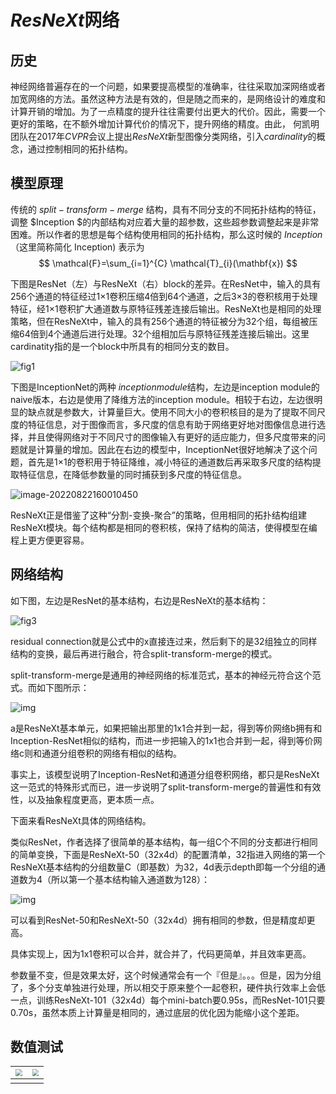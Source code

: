 # $ResNeXt$网络

## 历史

 神经网络普遍存在的一个问题，如果要提高模型的准确率，往往采取加深网络或者加宽网络的方法。虽然这种方法是有效的，但是随之而来的，是网络设计的难度和计算开销的增加。为了一点精度的提升往往需要付出更大的代价。因此，需要一个更好的策略，在不额外增加计算代价的情况下，提升网络的精度。由此， 何凯明团队在2017年$CVPR$会议上提出$ResNeXt$新型图像分类网络，引入$cardinality$的概念，通过控制相同的拓扑结构。

## 模型原理

传统的 $split-transform-merge$ 结构，具有不同分支的不同拓扑结构的特征，调整 $Inception $的内部结构对应着大量的超参数，这些超参数调整起来是非常困难。所以作者的思想是每个结构使用相同的拓扑结构，那么这时候的  $Inception$（这里简称简化 Inception) 表示为
$$
\mathcal{F}=\sum_{i=1}^{C} \mathcal{T}_{i}(\mathbf{x})
$$

下图是ResNet（左）与ResNeXt（右）block的差异。在ResNet中，输入的具有256个通道的特征经过1×1卷积压缩4倍到64个通道，之后3×3的卷积核用于处理特征，经1×1卷积扩大通道数与原特征残差连接后输出。ResNeXt也是相同的处理策略，但在ResNeXt中，输入的具有256个通道的特征被分为32个组，每组被压缩64倍到4个通道后进行处理。32个组相加后与原特征残差连接后输出。这里cardinatity指的是一个block中所具有的相同分支的数目。

![fig1](ResNeXt网络/fig1.png)

下图是InceptionNet的两种 $inception module$结构，左边是inception module的naive版本，右边是使用了降维方法的inception module。相较于右边，左边很明显的缺点就是参数大，计算量巨大。使用不同大小的卷积核目的是为了提取不同尺度的特征信息，对于图像而言，多尺度的信息有助于网络更好地对图像信息进行选择，并且使得网络对于不同尺寸的图像输入有更好的适应能力，但多尺度带来的问题就是计算量的增加。因此在右边的模型中，InceptionNet很好地解决了这个问题，首先是1×1的卷积用于特征降维，减小特征的通道数后再采取多尺度的结构提取特征信息，在降低参数量的同时捕获到多尺度的特征信息。

![image-20220822160010450](ResNeXt网络/image-20220822160010450.png)

ResNeXt正是借鉴了这种“分割-变换-聚合”的策略，但用相同的拓扑结构组建ResNeXt模块。每个结构都是相同的卷积核，保持了结构的简洁，使得模型在编程上更方便更容易。



## 网络结构

如下图，左边是ResNet的基本结构，右边是ResNeXt的基本结构：

![fig3](ResNeXt网络/fig3.png)

residual connection就是公式中的x直接连过来，然后剩下的是32组独立的同样结构的变换，最后再进行融合，符合split-transform-merge的模式。

split-transform-merge是通用的神经网络的标准范式，基本的神经元符合这个范式。而如下图所示：



![img](https://pic2.zhimg.com/80/v2-324282edcbfbd476fbe406c5fddb8dfd_720w.jpg)

a是ResNeXt基本单元，如果把输出那里的1x1合并到一起，得到等价网络b拥有和Inception-ResNet相似的结构，而进一步把输入的1x1也合并到一起，得到等价网络c则和通道分组卷积的网络有相似的结构。

事实上，该模型说明了Inception-ResNet和通道分组卷积网络，都只是ResNeXt这一范式的特殊形式而已，进一步说明了split-transform-merge的普遍性和有效性，以及抽象程度更高，更本质一点。

下面来看ResNeXt具体的网络结构。

类似ResNet，作者选择了很简单的基本结构，每一组C个不同的分支都进行相同的简单变换，下面是ResNeXt-50（32x4d）的配置清单，32指进入网络的第一个ResNeXt基本结构的分组数量C（即基数）为32，4d表示depth即每一个分组的通道数为4（所以第一个基本结构输入通道数为128）：



![img](https://pic2.zhimg.com/80/v2-623f58e8e2e93bbd19e4f33f5f71423d_720w.jpg)

可以看到ResNet-50和ResNeXt-50（32x4d）拥有相同的参数，但是精度却更高。

具体实现上，因为1x1卷积可以合并，就合并了，代码更简单，并且效率更高。

参数量不变，但是效果太好，这个时候通常会有一个『但是』。。。但是，因为分组了，多个分支单独进行处理，所以相交于原来整个一起卷积，硬件执行效率上会低一点，训练ResNeXt-101（32x4d）每个mini-batch要0.95s，而ResNet-101只要0.70s，虽然本质上计算量是相同的，通过底层的优化因为能缩小这个差距。





## 数值测试

| <img src="ResNeXt网络/fig4-16611571297036.png" style="zoom: 67%;" /> | <img src="ResNeXt网络/fig5.png" style="zoom: 67%;" /> |
| :----------------------------------------------------------: | :---------------------------------------------------: |
|                                                              |                                                       |

